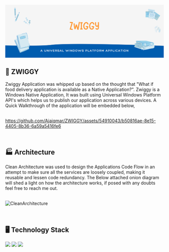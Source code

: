 <img src="static/Images/banner.png" />

<h2> 🚚 ZWIGGY </h2>
Zwiggy Application was whipped up based on the thought that "What if food delivery application is available as a Native Application?". Zwiggy is a Windows Native Application, It was built using Universal Windows Platform API's which helps us to publish our application across various devices. A Quick Walkthrough of the application will be embedded below,
<br/>
<br/>

https://github.com/Ajaiqmar/ZWIGGY/assets/54910043/b50816ae-8e15-4405-8b36-6a59a5416fe6

<br/>
<h2> 🏭 Architecture </h2>
Clean Architecture was used to design the Applications Code Flow in an attempt to make sure all the services are loosely coupled, making it reusable and lessen code redundancy. The Below attached onion diagram will shed a light on how the architecture works, if posed with any doubts feel free to reach me out.

<br/>
<br/>

![CleanArchitecture](https://github.com/Ajaiqmar/ZWIGGY/assets/54910043/09cd7aa4-7f76-438c-b933-742567c4bb30)

<br/>
<h2> 🖥️ Technology Stack </h2>
<a><img src="https://img.shields.io/badge/C Sharp-%20-brightgreen" /></a>
<a><img src="https://img.shields.io/badge/XAML-%20-green" /></a>
<a><img src="https://img.shields.io/badge/SQLite-%20-red" /></a>
